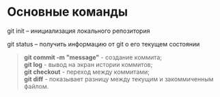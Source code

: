 # Основные команды

git init – инициализация локального репозитория

git status – получить информацию от git о его текущем состоянии

> **git commit -m "message"** - создание коммита;  
> **git log** - вывод на экран истории коммитов;  
> **git checkout** - переход между коммитами;  
> **git diff** - показывает разницу между текущим и закоммиченным файлом.
